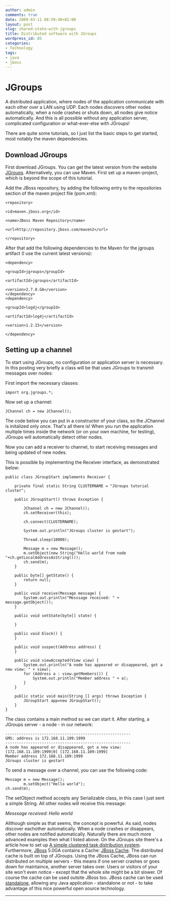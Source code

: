 ```yaml
---
author: admin
comments: true
date: 2009-03-11 08:59:48+02:00
layout: post
slug: shared-state-with-jgroups
title: Distributed software with JGroups
wordpress_id: 85
categories:
- Technology
tags:
- java
- jboss
---
```





# JGroups


A distributed application, where nodes of the application communicate with each other over a LAN using UDP. Each nodes discovers other nodes automatically, when a node crashes or shuts down, all nodes give notice automatically. And this is all possible without any application server, complicated configuration or what-ever-else with JGroups!

There are quite some tutorials, so I just list the basic steps to get started, most notably the maven dependencies.


## Download JGroups


First download JGroups. You can get the latest version from the website [JGroups](http://www.jgroups.org/). Alternatively, you can use Maven. First set up a maven-project, which is beyond the scope of this tutorial.

Add the JBoss repository, by adding 	the following entry to the repositories section of the maven project 	file (pom.xml):

    
    <repository>
    
    <id>maven.jboss.org</id>
    
    <name>JBoss Maven Repository</name>
    
    <url>http://repository.jboss.com/maven2</url>
    
    </repository>


After that add the following dependencies to the 	Maven for the jgroups artifact (I use the current latest 	versions):

    
    <dependency>
    
    <groupId>jgroups</groupId>
    
    <artifactId>jgroups</artifactId>
    
    <version>2.7.0.GA</version>
    </dependency>
    <dependency>
    
    <groupId>log4j</groupId>
    
    <artifactId>log4j</artifactId>
    
    <version>1.2.15</version>
    
    </dependency>




## Setting up a channel


To start using JGroups, no configuration or application server is necessary. In this posting very briefly a class will be that uses JGroups to transmit messages over nodes:

First import the necessary classes:

    
    import org.jgroups.*;


Now set up a channel:

    
    JChannel ch = new JChannel();


The code below you can put in a constructor of your class, so the JChannel is initalized only once. That's all there is! When you run the application multiple times inside the network (or on your own machine, for testing), JGroups will automatically detect other nodes.

Now you can add a receiver to channel, to start receiving messages and being updated of new nodes.

This is possible by implementing the Receiver interface, as demonstrated below:

    
    public class JGroupStart implements Receiver {
    
    	private final static String CLUSTERNAME = "JGroups tutorial cluster";
    
    	public JGroupStart() throws Exception {
    
    		JChannel ch = new JChannel();
    		ch.setReceiver(this);
    
    		ch.connect(CLUSTERNAME);
    
            System.out.println("JGroups cluster is gestart");
    
            Thread.sleep(10000);
    
            Message m = new Message();
    		m.setObject(new String("Hello world from node "+ch.getLocalAddressAsString()));
            ch.send(m);
    	}
    
    	public byte[] getState() {
            return null;
    	}
    
    	public void receive(Message message) {
    		System.out.println("Messsage received: " + message.getObject());
    	}
    
    	public void setState(byte[] state) {
    
    	}
    
    	public void block() {
    	}
    
    	public void suspect(Address address) {
    	}
    
    	public void viewAccepted(View view) {
    		System.out.println("A node has appeared or disappeared, got a new view: " + view);
    		for (Address a : view.getMembers()) {
    			System.out.println("Member address " + a);
    		}
    	}
    
    	public static void main(String [] args) throws Exception {
    		JGroupStart app=new JGroupStart();
    	}
    }


The class contains a main method so we can start it. After starting, a JGroups server - a node - in our network:

    
    -------------------------------------------------------
    GMS: address is 172.168.11.109:1999
    -------------------------------------------------------
    A node has appeared or disappeared, got a new view: [172.168.11.109:1999|0] [172.168.11.109:1999]
    Member address 172.168.11.109:1999
    JGroups cluster is gestart


To send a message over a channel, you can use the following code:

    
    Message m = new Message();
    		m.setObject("Hello world");
    ch.send(m);


The setObject method accepts any Serializable class, in this case I just sent a simple String. All other nodes will receive this message:

_Messsage received: Hello world_

Allthough simple as that seems, the concept is powerful. As said, nodes discover eachother automatically. When a node crashes or disappears, other nodes are notified automatically. Naturally there are much more advanced examples then what I listed above. On the JGroups site there's a article how to set up [A simple clustered task distribution system](http://www.jgroups.org/taskdistribution.html).
Furthermore, [JBoss](http://www.jboss.org/projects) 5.0GA contains a Cache: [JBoss Cache](http://www.jboss.org/jbosscache). The distributed cache is built on top of JGroups. Using the JBoss Cache, JBoss can run distributed on multiple servers - this means if one server crashes or goes down for maintaince, another server takes over. Users or visitors of your site won't even notice - except that the whole site might be a bit slower.
Of course the cache can be used outsite JBoss too. JBoss cache can be used [standalone](http://www.jboss.org/jbosscache), allowing any Java application - standalone or not - to take advantage of this nice powerful open source technology.



* * *





